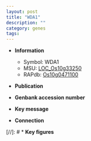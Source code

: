 ```yaml
---
layout: post
title: "WDA1"
description: ""
category: genes
tags: 
---
```


* **Information**  
    + Symbol: WDA1  
    + MSU: [LOC_Os10g33250](http://rice.uga.edu/cgi-bin/ORF_infopage.cgi?orf=LOC_Os10g33250)  
    + RAPdb: [Os10g0471100](http://rapdb.dna.affrc.go.jp/viewer/gbrowse_details/irgsp1?name=Os10g0471100)  

* **Publication**  

* **Genbank accession number**  

* **Key message**  

* **Connection**  

[//]: # * **Key figures**  


